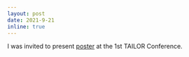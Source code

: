 ```yaml
---
layout: post
date: 2021-9-21
inline: true
---
```


I was invited to present [poster](/assets/pdf/TAILOR_poster.pdf) at the 1st TAILOR Conference.
